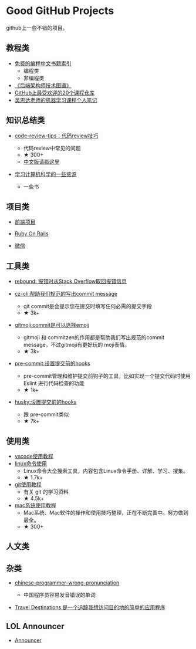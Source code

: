 # Good GitHub Projects

github上一些不错的项目。

## 教程类

- [免费的编程中文书籍索引](https://github.com/justjavac/free-programming-books-zh_CN)
  - 编程类
  - 非编程类
- [《后端架构师技术图谱》](https://github.com/xingshaocheng/architect-awesome)
- [GitHub上最受欢迎的20个课程仓库](https://education.github.community/t/20-of-the-most-popular-courses-on-github/27832)
- [吴恩达老师的机器学习课程个人笔记](https://github.com/fengdu78/Coursera-ML-AndrewNg-Notes?utm_source=gold_browser_extension)

## 知识总结类

- [code-review-tips：代码review技巧](https://github.com/ryanmcdermott/code-review-tips)
  - 代码review中常见的问题
  - ★ 300+
  - [中文版请戳这里](https://github.com/Tracis/good-github-projects/blob/master/code-review-tips.md)
  
- [学习计算机科学的一些资源](https://github.com/tolerious/Programming_learning_resource)
  - 一些书

## 项目类

- [前端项目](https://github.com/Tracis/good-github-projects/blob/master/Frontend.md)

- [Ruby On Rails](https://github.com/Tracis/good-github-projects/blob/master/RubyOnRails.md)

- [微信](https://github.com/Tracis/good-github-projects/blob/master/WeChat.md)

## 工具类

- [rebound: 报错时从Stack Overflow取回报错信息](https://github.com/shobrook/rebound)

- [cz-cli:帮助我们规范的写出commit message](https://github.com/commitizen/cz-cli)
  - git commit是会提示您在提交时填写任何必需的提交字段
  - ★ 3k+

- [gitmoji:commit是可以选择emojj](https://github.com/carloscuesta/gitmoji)
  - gitmoji 和 commitzen的作用都是帮助我们写出规范的commit message，不过gitmoji有更好玩的 moji表情。
  - ★ 3k+

- [pre-commit:设置提交前的hooks](https://github.com/pre-commit/pre-commit)
  - pre-commit管理和维护提交前钩子的工具，比如实现一个提交代码时使用 Eslint 进行代码检查的功能
  - ★ 1k+

- [husky:设置提交前的hooks](https://github.com/typicode/husky)
  - 跟 pre-commit类似
  - ★ 7k+

## 使用类

- [vscode使用教程](https://github.com/xuanhun/vscode)
- [linux命令使用](https://github.com/jaywcjlove/linux-command)
  - Linux命令大全搜索工具，内容包含Linux命令手册、详解、学习、搜集。
  - ★ 1.7k+
- [git使用教程](https://github.com/xirong/my-git)
  - 有关 git 的学习资料
  - ★ 4.5k+
- [mac系统使用教程](https://github.com/smyhvae/Mac)
  - Mac系统、Mac软件的操作和使用技巧整理，正在不断完善中。努力做到最全。
  - ★ 300+

## 人文类

## 杂类

- [chinese-programmer-wrong-pronunciation](https://github.com/shimohq/chinese-programmer-wrong-pronunciation)
  - 中国程序员容易发音错误的单词

- [Travel Destinations 是一个追踪我想访问目的地的简单的应用程序](https://github.com/udacity/course-collaboration-travel-plans)

## LOL Announcer

- [Announcer](http://leagueoflegends.wikia.com/wiki/Announcer)